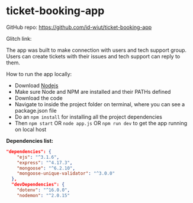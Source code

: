 # ticket-booking-app

GitHub repo: https://github.com/id-wiut/ticket-booking-app

Glitch link:

The app was built to make connection with users and tech support group. Users can create tickets with their issues and tech support can reply to them.

How to run the app locally:

- Download [Nodejs](https://nodejs.org)
- Make sure Node and NPM are installed and their PATHs defined
- Download the code
- Navigate to inside the project folder on terminal, where you can see a package.json file
- Do an `npm install` for installing all the project dependencies
- Then `npm start` OR `node app.js` OR `npm run dev` to get the app running on local host

**Dependencies list:**

```json
"dependencies": {
    "ejs": "^3.1.6",
    "express": "^4.17.3",
    "mongoose": "^6.2.10",
    "mongoose-unique-validator": "^3.0.0"
  },
  "devDependencies": {
    "dotenv": "^16.0.0",
    "nodemon": "^2.0.15"
```
